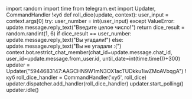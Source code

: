 import random
import time
from telegram.ext import Updater, CommandHandler
!куб 
def roll_dice(update, context):
user_input = context.args[0]
    try:
        user_number = int(user_input)
    except ValueError:
        update.message.reply_text("Введите целое число!")
        return
dice_result = random.randint(1, 6)
if dice_result == user_number:
        update.message.reply_text("Вы угадали!")
    else:
        update.message.reply_text("Вы не угадали :(")
context.bot.restrict_chat_member(chat_id=update.message.chat_id, 
                                          user_id=update.message.from_user.id, 
                                          until_date=int(time.time())+300)
updater = Updater("5944683147:AAGCHN9W1mN3OX1acTUDkku1iwZMoAVbqgA")
!куб
roll_dice_handler = CommandHandler('куб', roll_dice)
updater.dispatcher.add_handler(roll_dice_handler)
updater.start_polling()
updater.idle()